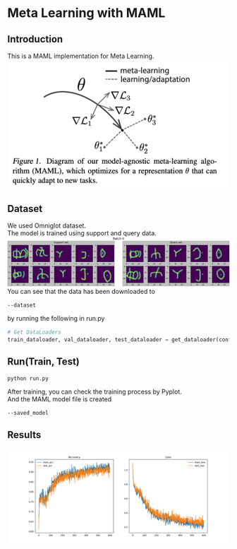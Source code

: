 # Meta Learning with MAML
## Introduction
This is a MAML implementation for Meta Learning.  
![image](https://github.com/byunghyun23/meta-learning/blob/main/assets/fig1.png)  

## Dataset
We used Omniglot dataset.  
The model is trained using support and query data.  
![image](https://github.com/byunghyun23/meta-learning/blob/main/assets/fig2.png)  
You can see that the data has been downloaded to
```
--dataset
```
by running the following in run.py
```python
# Get DataLoaders
train_dataloader, val_dataloader, test_dataloader = get_dataloader(config)
```

## Run(Train, Test)
```
python run.py
```
After training, you can check the training process by Pyplot.  
And the MAML model file is created
```
--saved_model
```

## Results
![image](https://github.com/byunghyun23/meta-learning/blob/main/assets/fig3.png)
